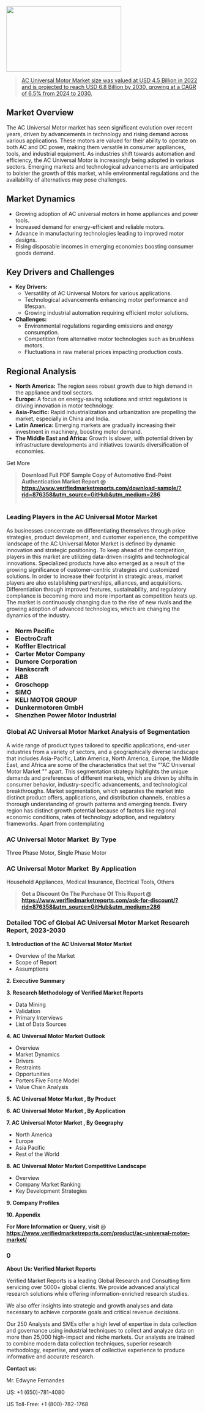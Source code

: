 <img src="https://ffe5etoiles.com/wp-content/uploads/2024/12/MST1-300x171.png" alt="" width="300" height="171" class="alignnone size-medium wp-image-20088" /><blockquote id="" class=""><a href="https://www.verifiedmarketreports.com/download-sample/?rid=876358&utm_source=GitHub&utm_medium=286" target="_blank">AC Universal Motor Market size was valued at USD 4.5 Billion in 2022 and is projected to reach USD 6.8 Billion by 2030, growing at a CAGR of 6.5% from 2024 to 2030.</a></blockquote><p><h2>Market Overview</h2><p>The AC Universal Motor market has seen significant evolution over recent years, driven by advancements in technology and rising demand across various applications. These motors are valued for their ability to operate on both AC and DC power, making them versatile in consumer appliances, tools, and industrial equipment. As industries shift towards automation and efficiency, the AC Universal Motor is increasingly being adopted in various sectors. Emerging markets and technological advancements are anticipated to bolster the growth of this market, while environmental regulations and the availability of alternatives may pose challenges.</p><h2>Market Dynamics</h2><ul>    <li>Growing adoption of AC universal motors in home appliances and power tools.</li>    <li>Increased demand for energy-efficient and reliable motors.</li>    <li>Advance in manufacturing technologies leading to improved motor designs.</li>    <li>Rising disposable incomes in emerging economies boosting consumer goods demand.</li></ul><h2>Key Drivers and Challenges</h2><ul>    <li><strong>Key Drivers:</strong>        <ul>            <li>Versatility of AC Universal Motors for various applications.</li>            <li>Technological advancements enhancing motor performance and lifespan.</li>            <li>Growing industrial automation requiring efficient motor solutions.</li>        </ul>    </li>    <li><strong>Challenges:</strong>        <ul>            <li>Environmental regulations regarding emissions and energy consumption.</li>            <li>Competition from alternative motor technologies such as brushless motors.</li>            <li>Fluctuations in raw material prices impacting production costs.</li>        </ul>    </li></ul><h2>Regional Analysis</h2><ul>    <li><strong>North America:</strong> The region sees robust growth due to high demand in the appliance and tool sectors.</li>    <li><strong>Europe:</strong> A focus on energy-saving solutions and strict regulations is driving innovation in motor technology.</li>    <li><strong>Asia-Pacific:</strong> Rapid industrialization and urbanization are propelling the market, especially in China and India.</li>    <li><strong>Latin America:</strong> Emerging markets are gradually increasing their investment in machinery, boosting motor demand.</li>    <li><strong>The Middle East and Africa:</strong> Growth is slower, with potential driven by infrastructure developments and initiatives towards diversification of economies.</li></ul><p>Get More</p></p><blockquote id="" class=""><strong>Download Full PDF Sample Copy of Automotive End-Point Authentication Market Report @ <a href="https://www.verifiedmarketreports.com/download-sample/?rid=876358&utm_source=GitHub&utm_medium=286" target="_blank">https://www.verifiedmarketreports.com/download-sample/?rid=876358&utm_source=GitHub&utm_medium=286</a></strong><br /><br /></blockquote><h3 id="" class="">Leading Players in the&nbsp;AC Universal Motor Market </h3><p>As businesses concentrate on differentiating themselves through price strategies, product development, and customer experience, the competitive landscape of the AC Universal Motor Market  is defined by dynamic innovation and strategic positioning. To keep ahead of the competition, players in this market are utilizing data-driven insights and technological innovations. Specialized products have also emerged as a result of the growing significance of customer-centric strategies and customized solutions. In order to increase their footprint in strategic areas, market players are also establishing partnerships, alliances, and acquisitions. Differentiation through improved features, sustainability, and regulatory compliance is becoming more and more important as competition heats up. The market is continuously changing due to the rise of new rivals and the growing adoption of advanced technologies, which are changing the dynamics of the industry.</p><h3 class=""><li>Norm Pacific</li><li> ElectroCraft</li><li> Koffler Electrical</li><li> Carter Motor Company</li><li> Dumore Corporation</li><li> Hankscraft</li><li> ABB</li><li> Groschopp</li><li> SIMO</li><li> KELI MOTOR GROUP</li><li> Dunkermotoren GmbH</li><li> Shenzhen Power Motor Industrial</h3><h3 id="" class="">Global&nbsp;AC Universal Motor Market  Analysis of Segmentation</h3><p id="" class="">A wide range of product types tailored to specific applications, end-user industries from a variety of sectors, and a geographically diverse landscape that includes Asia-Pacific, Latin America, North America, Europe, the Middle East, and Africa are some of the characteristics that set the ""AC Universal Motor Market "" apart. This segmentation strategy highlights the unique demands and preferences of different markets, which are driven by shifts in consumer behavior, industry-specific advancements, and technological breakthroughs. Market segmentation, which separates the market into distinct product offers, applications, and distribution channels, enables a thorough understanding of growth patterns and emerging trends. Every region has distinct growth potential because of factors like regional economic conditions, rates of technology adoption, and regulatory frameworks. Apart from contemplating</p><h3 id="" class="">AC Universal Motor Market &nbsp;By Type</h3><p>Three Phase Motor, Single Phase Motor</p><h3 id="" class="">AC Universal Motor Market &nbsp;By Application</h3><p class="">Household Appliances, Medical Insurance, Electrical Tools, Others</p><blockquote id="" class=""><strong>Get a Discount On The Purchase Of This Report @ <a href="https://www.verifiedmarketreports.com/download-sample/?rid=876358&utm_source=GitHub&utm_medium=286" target="_blank">https://www.verifiedmarketreports.com/ask-for-discount/?rid=876358&utm_source=GitHub&utm_medium=286</a></strong></blockquote><h3 id="" class="">Detailed TOC of Global AC Universal Motor Market  Research Report, 2023-2030</h3><p id="" class=""><strong>1. Introduction of the AC Universal Motor Market </strong></p><ul><li>Overview of the Market</li><li>Scope of Report</li><li>Assumptions</li></ul><p id="" class=""><strong>2. Executive Summary</strong></p><p id="" class=""><strong>3. Research Methodology of Verified Market Reports</strong></p><ul><li>Data Mining</li><li>Validation</li><li>Primary Interviews</li><li>List of Data Sources</li></ul><p id="" class=""><strong>4. AC Universal Motor Market  Outlook</strong></p><ul><li>Overview</li><li>Market Dynamics</li><li>Drivers</li><li>Restraints</li><li>Opportunities</li><li>Porters Five Force Model</li><li>Value Chain Analysis</li></ul><p id="" class=""><strong>5. AC Universal Motor Market , By Product</strong></p><p id="" class=""><strong>6. AC Universal Motor Market , By Application</strong></p><p id="" class=""><strong>7. AC Universal Motor Market , By Geography</strong></p><ul><li>North America</li><li>Europe</li><li>Asia Pacific</li><li>Rest of the World</li></ul><p id="" class=""><strong>8. AC Universal Motor Market  Competitive Landscape</strong></p><ul><li>Overview</li><li>Company Market Ranking</li><li>Key Development Strategies</li></ul><p id="" class=""><strong>9. Company Profiles</strong></p><p id="" class=""><strong>10. Appendix</strong></p><p><strong>For More Information or Query, visit</strong>&nbsp;@ <strong><a href="https://www.verifiedmarketreports.com/product/ac-universal-motor-market/" target="_blank">https://www.verifiedmarketreports.com/product/ac-universal-motor-market/</a></strong></p><h3 id="" class="">0</h3><p id="" class=""><strong>About Us: Verified Market Reports</strong></p><p id="" class="">Verified Market Reports is a leading Global Research and Consulting firm servicing over 5000+ global clients. We provide advanced analytical research solutions while offering information-enriched research studies.</p><p id="" class="">We also offer insights into strategic and growth analyses and data necessary to achieve corporate goals and critical revenue decisions.</p><p id="" class="">Our 250 Analysts and SMEs offer a high level of expertise in data collection and governance using industrial techniques to collect and analyze data on more than 25,000 high-impact and niche markets. Our analysts are trained to combine modern data collection techniques, superior research methodology, expertise, and years of collective experience to produce informative and accurate research.</p><p id="" class=""><strong>Contact us:</strong></p><p id="" class="">Mr. Edwyne Fernandes</p><p id="" class="">US: +1 (650)-781-4080</p><p id="" class="">US Toll-Free: +1 (800)-782-1768</p>
